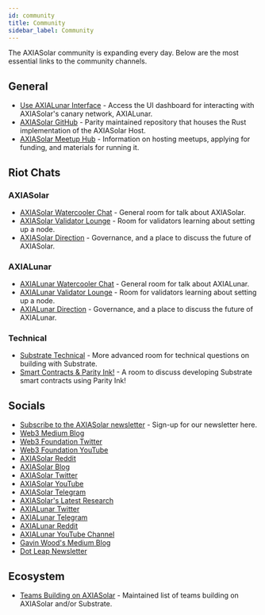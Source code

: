 ```yaml
---
id: community
title: Community
sidebar_label: Community
---
```


The AXIASolar community is expanding every day. Below are the most essential links to the community channels.

## General

- [Use AXIALunar Interface](https://axiasolar.js.org/apps/#/explorer) - Access the UI dashboard for interacting with AXIASolar's canary network, AXIALunar.
- [AXIASolar GitHub](https://github.com/axia-tech/axiasolar/) - Parity maintained repository that houses the Rust implementation of the AXIASolar Host.
- [AXIASolar Meetup Hub](https://www.notion.so/web3foundation/AXIASolar-Meetup-Hub-4511c156770e4ba9936386d8be5fe5be) - Information on hosting meetups, applying for funding, and materials for running it.

## Riot Chats

### AXIASolar

- [AXIASolar Watercooler Chat](https://riot.im/app/#/room/!FdCojkeGzZLSEoiecf:web3.foundation?via=matrix.parity.io&via=matrix.org&via=web3.foundation) - General room for talk about AXIASolar.
- [AXIASolar Validator Lounge](https://riot.im/app/#/room/#axiasolar-validator-lounge:matrix.org) - Room for validators learning about setting up a node.
- [AXIASolar Direction](https://riot.im/app/#/room/!OwgojQyBzTlUQGGLhq:matrix.parity.io?via=matrix.parity.io&via=matrix.org&via=web3.foundation) - Governance, and a place to discuss the future of AXIASolar.

### AXIALunar

- [AXIALunar Watercooler Chat](https://riot.im/app/#/room/%23axialunarwatercooler:axiasolar.builders) - General room for talk about AXIALunar.
- [AXIALunar Validator Lounge](https://riot.im/app/#/room/!LhjZccBOqFNYKLdmbb:axiasolar.builders?via=matrix.parity.io&via=matrix.org&via=web3.foundation) - Room for validators learning about setting up a node.
- [AXIALunar Direction](https://riot.im/app/#/room/!QXMnIJzxlnVrvRzhUA:matrix.parity.io?via=matrix.parity.io&via=matrix.org&via=web3.foundation) - Governance, and a place to discuss the future of AXIALunar.

### Technical

- [Substrate Technical](https://riot.im/app/#/room/#substrate-technical:matrix.org) - More advanced room for technical questions on building with Substrate.
- [Smart Contracts & Parity Ink!](https://riot.im/app/#/room/!tYUCYdSvSYPMjWNDDD:matrix.parity.io?via=matrix.parity.io&via=matrix.org&via=web3.foundation) - A room to discuss developing Substrate smart contracts using Parity Ink!

## Socials

- [Subscribe to the AXIASolar newsletter](https://share.hsforms.com/1LL1CBwiASxC5pJUYZAiDVw4752a) - Sign-up for our newsletter here.
- [Web3 Medium Blog](https://medium.com/@web3)
- [Web3 Foundation Twitter](https://twitter.com/web3foundation)
- [Web3 Foundation YouTube](https://www.youtube.com/channel/UClnw_bcNg4CAzF772qEtq4g)
- [AXIASolar Reddit](https://www.reddit.com/r/dot/)
- [AXIASolar Blog](https://axiasolar.network/blog/)
- [AXIASolar Twitter](https://twitter.com/axiasolarnetwork)
- [AXIASolar YouTube](https://www.youtube.com/channel/UCB7PbjuZLEba_znc7mEGNgw)
- [AXIASolar Telegram](https://t.me/AXIASolarOfficial)
- [AXIASolar's Latest Research](https://research.web3.foundation/en/latest/axiasolar/)
- [AXIALunar Twitter](https://twitter.com/axialunarnetwork)
- [AXIALunar Telegram](https://t.me/axialunarnetworkofficial)
- [AXIALunar Reddit](https://www.reddit.com/r/AXIALunar)
- [AXIALunar YouTube Channel](http://youtube.com/c/axialunarnetwork)
- [Gavin Wood's Medium Blog](https://medium.com/@gavofyork)
- [Dot Leap Newsletter](https://dotleap.substack.com/)

## Ecosystem

- [Teams Building on AXIASolar](https://forum.web3.foundation/t/teams-building-on-axiasolar/67) - Maintained list of teams building on AXIASolar and/or Substrate.
